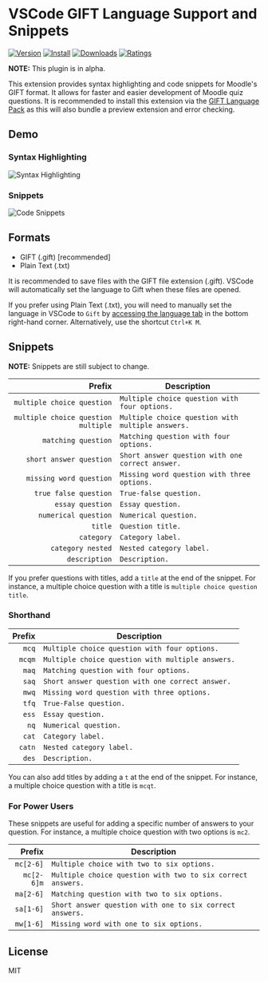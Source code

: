 # VSCode GIFT Language Support and Snippets

[![Version](https://vsmarketplacebadge.apphb.com/version/ethan-ou.vscode-gift.svg)](https://vsmarketplacebadge.apphb.com/version-short/ethan-ou.vscode-gift.svg)
[![Install](https://vsmarketplacebadge.apphb.com/installs/ethan-ou.vscode-gift.svg)](https://vsmarketplacebadge.apphb.com/installs-short/ethan-ou.vscode-gift.svg)
[![Downloads](https://vsmarketplacebadge.apphb.com/downloads/ethan-ou.vscode-gift.svg)](https://vsmarketplacebadge.apphb.com/downloads-short/ethan-ou.vscode-gift.svg)
[![Ratings](https://vsmarketplacebadge.apphb.com/rating-short/ethan-ou.vscode-gift.svg)](https://vsmarketplacebadge.apphb.com/rating-short/ethan-ou.vscode-gift.svg)

**NOTE:** This plugin is in alpha.

This extension provides syntax highlighting and code snippets for Moodle's GIFT format. It allows for faster and easier development of Moodle quiz questions. It is recommended to install this extension via the [GIFT Language Pack](https://marketplace.visualstudio.com/items?itemName=ethan-ou.vscode-gift-pack) as this will also bundle a preview extension and error checking.

## Demo

### Syntax Highlighting

![Syntax Highlighting](https://github.com/ethan-ou/vscode-gift/blob/master/examples/syntax-highlighting.gif?raw=true)

### Snippets

![Code Snippets](https://github.com/ethan-ou/vscode-gift/blob/master/examples/code-snippets.gif?raw=true)

## Formats

* GIFT (.gift) [recommended]
* Plain Text (.txt)

It is recommended to save files with the GIFT file extension (.gift). VSCode will automatically set the language to Gift when these files are opened. 

If you prefer using Plain Text (.txt), you will need to manually set the language in VSCode to ```Gift``` by [accessing the language tab](https://code.visualstudio.com/docs/languages/overview#_changing-the-language-for-the-selected-file) in the bottom right-hand corner. Alternatively, use the shortcut ```Ctrl+K M```.

## Snippets

**NOTE:** Snippets are still subject to change.

|                              Prefix | Description                                       |
| ----------------------------------: | ------------------------------------------------- |
|          `multiple choice question` | `Multiple choice question with four options.`     |
| `multiple choice question multiple` | `Multiple choice question with multiple answers.` |
|                 `matching question` | `Matching question with four options.`            |
|             `short answer question` | `Short answer question with one correct answer.`  |
|             `missing word question` | `Missing word question with three options.`       |
|               `true false question` | `True-false question.`                            |
|                    `essay question` | `Essay question.`                                 |
|                `numerical question` | `Numerical question.`                             |
|                             `title` | `Question title.`                                 |
|                          `category` | `Category label.`                                 |
|                   `category nested` | `Nested category label.`                          |
|                       `description` | `Description.`                                    |

If you prefer questions with titles, add a `title` at the end of the snippet. For instance, a multiple choice question with a title is `multiple choice question title`.

### Shorthand

| Prefix | Description                                       |
| -----: | ------------------------------------------------- |
|  `mcq` | `Multiple choice question with four options.`     |
| `mcqm` | `Multiple choice question with multiple answers.` |
|  `maq` | `Matching question with four options.`            |
|  `saq` | `Short answer question with one correct answer.`  |
|  `mwq` | `Missing word question with three options.`       |
|  `tfq` | `True-False question.`                            |
|  `ess` | `Essay question.`                                 |
|   `nq` | `Numerical question.`                             |
|  `cat` | `Category label.`                                 |
| `catn` | `Nested category label.`                          |
|  `des` | `Description.`                                    |


You can also add titles by adding a `t` at the end of the snippet. For instance, a multiple choice question with a title is `mcqt`.

### For Power Users

These snippets are useful for adding a specific number of answers to your question. For instance, a multiple choice question with two options is `mc2`.

|     Prefix | Description                                                  |
| ---------: | ------------------------------------------------------------ |
|  `mc[2-6]` | `Multiple choice with two to six options.`                  |
| `mc[2-6]m` | `Multiple choice question with two to six correct answers.` |
|  `ma[2-6]` | `Matching question with two to six options.`                |
|  `sa[1-6]` | `Short answer question with one to six correct answers.`    |
|  `mw[1-6]` | `Missing word with one to six options.`                     |

## License

MIT
